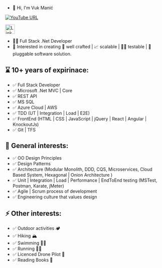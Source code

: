 <!---
VukTheBeast/VukTheBeast is a ✨ special ✨ repository because its `README.md` (this file) appears on your GitHub profile.
You can click the Preview link to take a look at your changes.
--->
- 👋 Hi, I'm Vuk Manić 

[![YouTube URL](https://img.shields.io/static/v1?color=red&label=youtube&logo=youtube&logoColor=white&style=for-the-badge&message=Subscribe)](https://www.youtube.com/c/VukManic)

<a href="https://www.linkedin.com/in/vuk-manic/" rel="nofollow"><img src="https://img.shields.io/badge/LinkedIn-0077B5?style=for-the-badge&logo=linkedin&logoColor=white" alt="LinkedIn" height="30" style="max-width: 100%;"></a> 

- 👩‍💻 Full Stack .Net Developer
- 👀 Interested in creating 💎 well crafted | 📈 scalable | 🤹‍♀️ testable | 🔌 pluggable software solution.
 
 ⌛ 10+ years of expirinace:
 -------------------------------
- ✅ Full Stack Developer
- ✅ Microsoft .Net MVC | Core
- ✅ REST API
- ✅ MS SQL
- ✅ Azure Cloud | AWS
- ✅ TDD (UT | Integration | Load | E2E)
- ✅ FrontEnd (HTML | CSS | JavaScript | jQuery | React | Angular | KnockoutJs)
- ✅ Git | TFS

👀 General interests:
-------------------------------
- ✅ OO Design Principles
- ✅ Design Patterns
- ✅ Architecture (Modular Monolith, DDD, CQS, Microservices, Cloud Based System, Hexagonal | Onion Architecture )
- ✅ Unit | Integration | Load | Performance | EndToEnd testing (MSTest, Postman, Karate, jMeter)
- ✅ Agile | Scrum process of development
- ✅ Engineering culture that values design
 
⚡ Other interests:
------------------------------
- ✅ Outdoor activities 🏕
- ✅ Hiking 🏔
- ✅ Swimming 🏊‍♂️ 
- ✅ Running 🏃‍♂️ 
- ✅ Licenced Drone Pilot 🚁
- ✅ Reading Books 📖
